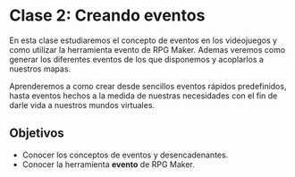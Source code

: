 # Clase 2: Creando eventos

En esta clase estudiaremos el concepto de eventos en los videojuegos y como utilizar la herramienta evento de RPG Maker. Ademas veremos como generar los diferentes eventos de los que disponemos y acoplarlos a nuestros mapas.

Aprenderemos a como crear desde sencillos eventos rápidos predefinidos, hasta eventos hechos a la medida de nuestras necesidades con el fin de darle vida a nuestros mundos virtuales.

## Objetivos

- Conocer los conceptos de eventos y desencadenantes.
- Conocer la herramienta **evento** de RPG Maker.
